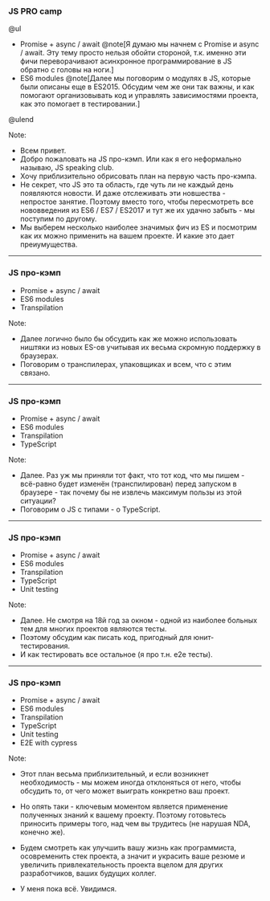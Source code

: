 ### JS PRO camp

@ul

- Promise + async / await @note[Я думаю мы начнем с Promise и async / await. Эту тему просто нельзя обойти стороной, т.к. именно эти фичи переворачивают асинхронное программирование в JS обратно с головы на ноги.]
- ES6 modules @note[Далее мы поговорим о модулях в JS, которые были описаны еще в ES2015. Обсудим чем же они так важны, и как помогают организовывать код и управлять зависимостями проекта, как это помогает в тестировании.]

@ulend

Note:
 - Всем привет.
 - Добро пожаловать на JS про-кэмп. Или как я его неформально называю, JS speaking club.
 - Хочу приблизительно обрисовать план на первую часть про-кэмпа.
 - Не секрет, что JS это та область, где чуть ли не каждый день появляются новости.
И даже отслеживать эти новшества - непростое занятие. Поэтому вместо того, чтобы пересмотреть все нововведения из ES6 / ES7 / ES2017 и тут же их удачно забыть - мы поступим по другому. 
- Мы выберем несколько наиболее значимых фич из ES и посмотрим как их можно применить на вашем проекте. И какие это дает преиумущества.
---

### JS про-кэмп

 - Promise + async / await 
 - ES6 modules
 - Transpilation

Note:
 - Далее логично было бы обсудить как же можно использовать ништяки из новых ES-ов учитывая их весьма скромную поддержку в браузерах.
 - Поговорим о транспилерах, упаковщиках и всем, что с этим связано.

---

### JS про-кэмп

 - Promise + async / await 
 - ES6 modules
 - Transpilation
 - TypeScript

Note:
 - Далее. Раз уж мы приняли тот факт, что тот код, что мы пишем - всё-равно будет изменён (транспилирован) перед запуском в браузере - так почему бы не извлечь максимум пользы из этой ситуации?
 - Поговорим о JS с типами - о TypeScript.

---

### JS про-кэмп

 - Promise + async / await 
 - ES6 modules
 - Transpilation
 - TypeScript
 - Unit testing

Note:
 - Далее. Не смотря на 18й год за окном - одной из наиболее больных тем для многих проектов являются тесты.
 - Поэтому обсудим как писать код, пригодный для юнит-тестирования.
 - И как тестировать все остальное (я про т.н. e2e тесты).

---

### JS про-кэмп

 - Promise + async / await 
 - ES6 modules
 - Transpilation
 - TypeScript
 - Unit testing
 - E2E with cypress

Note:
 - Этот план весьма приблизительный, и если возникнет необходимость - мы можем иногда отклоняться от него, чтобы обсудить то, от чего может выиграть конкретно ваш проект.
 - Но опять таки - ключевым моментом является применение полученных знаний к вашему проекту. Поэтому готовьтесь приносить примеры того, над чем вы трудитесь (не нарушая NDA, конечно же).

 - Будем смотреть как улучшить вашу жизнь как программиста, осовременить стек проекта, а значит и украсить ваше резюме и увеличить привлекательность проекта вцелом для других разработчиков, ваших будущих коллег.

 - У меня пока всё. Увидимся.